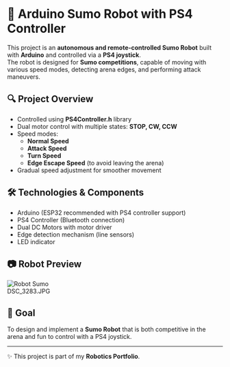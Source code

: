 # 🤖 Arduino Sumo Robot with PS4 Controller

This project is an **autonomous and remote-controlled Sumo Robot** built with **Arduino** and controlled via a **PS4 joystick**.  
The robot is designed for **Sumo competitions**, capable of moving with various speed modes, detecting arena edges, and performing attack maneuvers.

## 🔍 Project Overview
- Controlled using **PS4Controller.h** library  
- Dual motor control with multiple states: **STOP, CW, CCW**  
- Speed modes:
  - **Normal Speed**
  - **Attack Speed**
  - **Turn Speed**
  - **Edge Escape Speed** (to avoid leaving the arena)  
- Gradual speed adjustment for smoother movement  

## 🛠️ Technologies & Components
- Arduino (ESP32 recommended with PS4 controller support)  
- PS4 Controller (Bluetooth connection)  
- Dual DC Motors with motor driver  
- Edge detection mechanism (line sensors)  
- LED indicator  

## 📷 Robot Preview
![Robot Sumo](robot-photo.jpg)  
DSC_3283.JPG

## 🎯 Goal
To design and implement a **Sumo Robot** that is both competitive in the arena and fun to control with a PS4 joystick.

---
✨ This project is part of my **Robotics Portfolio**.
